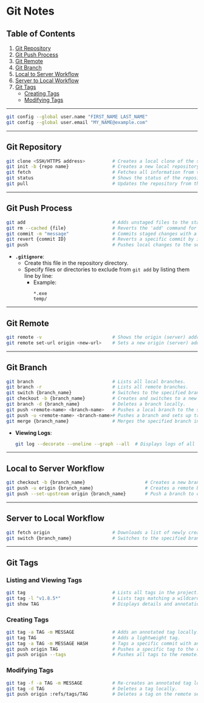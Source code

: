 
# Git Notes

## Table of Contents
1. [Git Repository](#git-repository)
2. [Git Push Process](#git-push-process)
3. [Git Remote](#git-remote)
4. [Git Branch](#git-branch)
5. [Local to Server Workflow](#local-to-server-workflow)
6. [Server to Local Workflow](#server-to-local-workflow)
7. [Git Tags](#git-tags)
   - [Creating Tags](#creating-tags)
   - [Modifying Tags](#modifying-tags)

---
```bash
git config --global user.name "FIRST_NAME LAST_NAME"
git config --global user.email "MY_NAME@example.com"
```
---

## Git Repository

```bash
git clone <SSH/HTTPS address>          # Creates a local clone of the server repository.
git init -b {repo name}                # Creates a new local repository.
git fetch                              # Fetches all information from the server; does not merge like 'pull'.
git status                             # Shows the status of the repository.
git pull                               # Updates the repository from the server.
```

---

## Git Push Process

```bash
git add                                # Adds unstaged files to the staging area.
git rm --cached {file}                 # Reverts the 'add' command for the specified file.
git commit -m "message"                # Commits staged changes with a message.
git revert {commit ID}                 # Reverts a specific commit by its ID.
git push                               # Pushes local changes to the server.
```

- **`.gitignore`**:
  - Create this file in the repository directory.
  - Specify files or directories to exclude from `git add` by listing them line by line:
    - Example:
      ```
      *.exe
      temp/
      ```

---

## Git Remote

```bash
git remote -v                          # Shows the origin (server) address.
git remote set-url origin <new-url>    # Sets a new origin (server) address.
```

---

## Git Branch

```bash
git branch                             # Lists all local branches.
git branch -r                          # Lists all remote branches.
git switch {branch_name}               # Switches to the specified branch.
git checkout -b {branch_name}          # Creates and switches to a new branch.
git branch -d {branch_name}            # Deletes a branch locally.
git push <remote-name> <branch-name>   # Pushes a local branch to the server.
git push -u <remote-name> <branch-name># Pushes a branch and sets up tracking (stream).
git merge {branch_name}                # Merges the specified branch into the current branch.
```

- **Viewing Logs**:
  ```bash
  git log --decorate --oneline --graph --all  # Displays logs of all branches with a graph.
  ```

---

## Local to Server Workflow

```bash
git checkout -b {branch_name}                      # Creates a new branch and switches to it.
git push -u origin {branch_name}                   # Creates a remote branch with a tracking stream.
git push --set-upstream origin {branch_name}       # Push a branch to origin/branch name.
```

---

## Server to Local Workflow

```bash
git fetch origin                       # Downloads a list of newly created remote branches.
git switch {branch_name}               # Switches to the specified branch and copies it locally.
```

---

## Git Tags

### Listing and Viewing Tags

```bash
git tag                                # Lists all tags in the project.
git tag -l "v1.8.5*"                   # Lists tags matching a wildcard.
git show TAG                           # Displays details and annotations for a specific tag.
```

### Creating Tags

```bash
git tag -a TAG -m MESSAGE              # Adds an annotated tag locally.
git tag TAG                            # Adds a lightweight tag.
git tag -a TAG -m MESSAGE HASH         # Tags a specific commit with an annotated tag.
git push origin TAG                    # Pushes a specific tag to the remote.
git push origin --tags                 # Pushes all tags to the remote.
```

### Modifying Tags

```bash
git tag -f -a TAG -m MESSAGE           # Re-creates an annotated tag locally.
git tag -d TAG                         # Deletes a tag locally.
git push origin :refs/tags/TAG         # Deletes a tag on the remote server.
```
